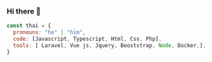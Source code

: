 ### Hi there 👋

```javascript
const thai = {
  pronouns: "he" | "him",
  code: [Javascript, Typescript, Html, Css, Php],
  tools: [ Laravel, Vue js, Jquery, Booststrap, Node, Docker,],
}
``` 
<!--
**JuanKno/juankno** is a ✨ _special_ ✨ repository because its `README.md` (this file) appears on your GitHub profile.

Here are some ideas to get you started:

- 🔭 I’m currently working on ...
- 🌱 I’m currently learning ...
- 👯 I’m looking to collaborate on ...
- 🤔 I’m looking for help with ...
- 💬 Ask me about ...
- 📫 How to reach me: ...
- 😄 Pronouns: ...
- ⚡ Fun fact: ...
-->
